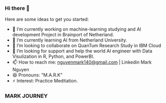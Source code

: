 ### Hi there 👋

Here are some ideas to get you started:

- 🔭 I’m currently working on machine-learning studying and AI development Project in Brainport of Netherland. 
- 🌱 I’m currently learning AI from Netherland University. 
- 👯 I’m looking to collaborate on QuanTum Research Study in IBM Cloud
- 🤔 I’m looking for support and help the world AI engineer with Data Visulization in R, Python, and PowerBI. 
- 📫 How to reach me: nguyenmark140@gmail.com | Linkedin Mark Nguyen
- 😄 Pronouns: "M.A.R.K" 
- ⚡ Interest: Practice Meditation. 




### MARK JOURNEY
<!--
**MarkRichers/MarkRichers** is a ✨ _special_ ✨ repository because its `README.md` (this file) appears on your GitHub profile.
-->
